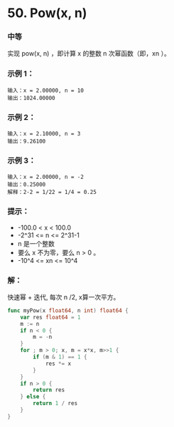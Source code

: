 # 50. Pow(x, n)

### 中等

实现 pow(x, n) ，即计算 x 的整数 n 次幂函数（即，xn ）。

### 示例 1：

    输入：x = 2.00000, n = 10
    输出：1024.00000

### 示例 2：

    输入：x = 2.10000, n = 3
    输出：9.26100

### 示例 3：

    输入：x = 2.00000, n = -2
    输出：0.25000
    解释：2-2 = 1/22 = 1/4 = 0.25
 
### 提示：
- -100.0 < x < 100.0
- -2^31 <= n <= 2^31-1
- n 是一个整数
- 要么 x 不为零，要么 n > 0 。
- -10^4 <= xn <= 10^4

### 解：

快速幂 + 迭代, 每次 n /2, x算一次平方。

```go
func myPow(x float64, n int) float64 {
	var res float64 = 1
	m := n
	if n < 0 {
		m = -n
	}
	for ; m > 0; x, m = x*x, m>>1 {
		if (m & 1) == 1 {
			res *= x
		}
	}
	if n > 0 {
		return res
	} else {
		return 1 / res
	}
}
```